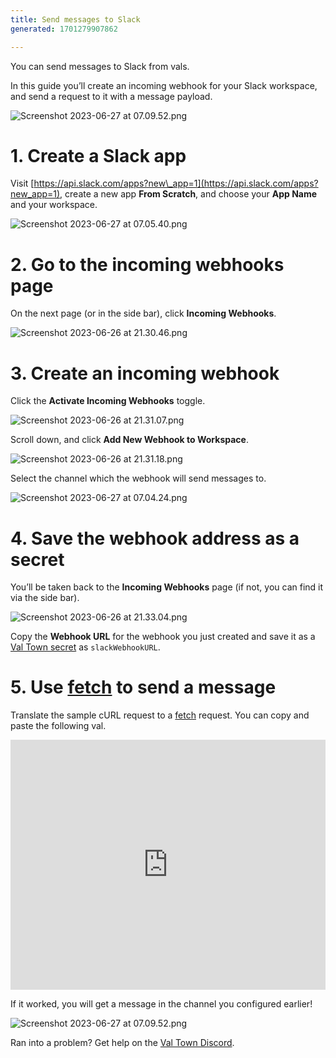```yaml
---
title: Send messages to Slack
generated: 1701279907862

---
```


You can send messages to Slack from vals.

In this guide you’ll create an incoming webhook for your Slack workspace, and
send a request to it with a message payload.

![Screenshot 2023-06-27 at 07.09.52.png](./send-messages-to-slack/screenshot_2023-06-27_at_070952.png)

# 1. Create a Slack app

Visit
[https://api.slack.com/apps?new\_app=1](https://api.slack.com/apps?new_app=1),
create a new app **From Scratch**, and choose your **App Name** and your
workspace.

![Screenshot 2023-06-27 at 07.05.40.png](./send-messages-to-slack/screenshot_2023-06-27_at_070540.png)

# 2. Go to the incoming webhooks page

On the next page (or in the side bar), click **Incoming Webhooks**.

![Screenshot 2023-06-26 at 21.30.46.png](./send-messages-to-slack/screenshot_2023-06-26_at_213046.png)

# 3. Create an incoming webhook

Click the **Activate Incoming Webhooks** toggle.

![Screenshot 2023-06-26 at 21.31.07.png](./send-messages-to-slack/screenshot_2023-06-26_at_213107.png)

Scroll down, and click **Add New Webhook to Workspace**.

![Screenshot 2023-06-26 at 21.31.18.png](./send-messages-to-slack/screenshot_2023-06-26_at_213118.png)

Select the channel which the webhook will send messages to.

![Screenshot 2023-06-27 at 07.04.24.png](./send-messages-to-slack/screenshot_2023-06-27_at_070424.png)

# 4. Save the webhook address as a secret

You’ll be taken back to the ****Incoming Webhooks**** page (if not, you can find
it via the side bar).

![Screenshot 2023-06-26 at 21.33.04.png](./send-messages-to-slack/screenshot_2023-06-26_at_213304.png)

Copy the **Webhook URL** for the webhook you just created and save it as a
[Val Town secret](https://www.val.town/settings/secrets) as `slackWebhookURL`.

# 5. Use [fetch](https://developer.mozilla.org/en-US/docs/Web/API/Fetch_API) to send a message

Translate the sample cURL request to a
[fetch](https://developer.mozilla.org/en-US/docs/Web/API/Fetch_API) request. You
can copy and paste the following val.

<div class="not-content">
  <iframe src="https://www.val.town/embed/vtdocs.slackWebHookMessageExample" width="100%" frameborder="no" style="height: 400px;">
    &#x20;
  </iframe>
</div>

If it worked, you will get a message in the channel you configured earlier!

![Screenshot 2023-06-27 at 07.09.52.png](./send-messages-to-slack/screenshot_2023-06-27_at_070952-1.png)

Ran into a problem? Get help on the
[Val Town Discord](https://discord.gg/dHv45uN5RY).
